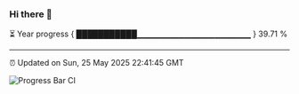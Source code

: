 ### Hi there 👋

⏳ Year progress { ███████████▁▁▁▁▁▁▁▁▁▁▁▁▁▁▁▁▁▁▁ } 39.71 %

---

⏰ Updated on Sun, 25 May 2025 22:41:45 GMT

![Progress Bar CI](https://github.com/IshwaranRudhara/GIT-ACTION/workflows/Progress%20Bar%20CI/badge.svg)

